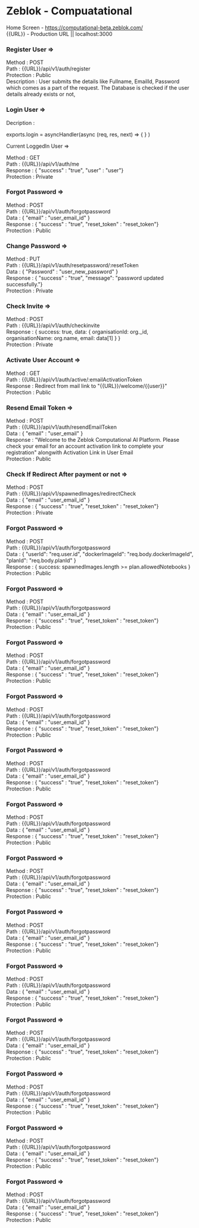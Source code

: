 # Zeblok - Compuatational

Home Screen - https://computational-beta.zeblok.com/ \
{{URL}} - Production URL || localhost:3000

### Register User => 

Method : POST\
Path : {{URL}}/api/v1/auth/register\
Protection : Public\
Description : User submits the details like Fullname, EmailId, Password which comes as a part of the request. The Database is checked if the user details already exists or not, 

### Login User => 

Decription :

exports.login = asyncHandler(async (req, res, next) => { } )


Current LoggedIn User =>
 
Method : GET\
Path : {{URL}}/api/v1/auth/me\
Response : { "success" : "true", "user" : "user"}\
Protection : Private
 
### Forgot Password =>

Method : POST\
Path : {{URL}}/api/v1/auth/forgotpassword\
Data : { "email" : "user_email_id" }\
Response : { "success" : "true", "reset_token" : "reset_token"}\
Protection : Public

### Change Password =>

Method : PUT\
Path : {{URL}}/api/v1/auth/resetpassword/:resetToken\
Data : { "Password" : "user_new_password" }\
Response : { "success" : "true", "message": "password updated successfully."}\
Protection : Private

### Check Invite =>

Method : POST\
Path : {{URL}}/api/v1/auth/checkinvite\
Response : {
    success: true,
    data: {
      organisationId: org._id,
      organisationName: org.name,
      email: data[1]
    }
  }\
Protection : Private

### Activate User Account =>

Method : GET\
Path : {{URL}}/api/v1/auth/active/:emailActivationToken\
Response : Redirect from mail link to "{{URL}}/welcome/{{user}}"\
Protection : Public

### Resend Email Token =>

Method : POST\
Path : {{URL}}/api/v1/auth/resendEmailToken\
Data : { "email" : "user_email" }\
Response : "Welcome to the Zeblok Computational AI Platform. Please check your email for an account activation link to complete your registration" alongwith Activation Link in User Email\
Protection : Public

### Check If Redirect After payment or not =>

Method : POST\
Path : {{URL}}/api/v1/spawnedImages/redirectCheck\
Data : { "email" : "user_email_id" }\
Response : { "success" : "true", "reset_token" : "reset_token"}\
Protection : Private

### Forgot Password =>

Method : POST\
Path : {{URL}}/api/v1/auth/forgotpassword\
Data : { "userId": "req.user.id", "dockerImageId": "req.body.dockerImageId", "planId": "req.body.planId" }\
Response : { success: spawnedImages.length >= plan.allowedNotebooks }\
Protection : Public

### Forgot Password =>

Method : POST\
Path : {{URL}}/api/v1/auth/forgotpassword\
Data : { "email" : "user_email_id" }\
Response : { "success" : "true", "reset_token" : "reset_token"}\
Protection : Public

### Forgot Password =>

Method : POST\
Path : {{URL}}/api/v1/auth/forgotpassword\
Data : { "email" : "user_email_id" }\
Response : { "success" : "true", "reset_token" : "reset_token"}\
Protection : Public

### Forgot Password =>

Method : POST\
Path : {{URL}}/api/v1/auth/forgotpassword\
Data : { "email" : "user_email_id" }\
Response : { "success" : "true", "reset_token" : "reset_token"}\
Protection : Public

### Forgot Password =>

Method : POST\
Path : {{URL}}/api/v1/auth/forgotpassword\
Data : { "email" : "user_email_id" }\
Response : { "success" : "true", "reset_token" : "reset_token"}\
Protection : Public

### Forgot Password =>

Method : POST\
Path : {{URL}}/api/v1/auth/forgotpassword\
Data : { "email" : "user_email_id" }\
Response : { "success" : "true", "reset_token" : "reset_token"}\
Protection : Public

### Forgot Password =>

Method : POST\
Path : {{URL}}/api/v1/auth/forgotpassword\
Data : { "email" : "user_email_id" }\
Response : { "success" : "true", "reset_token" : "reset_token"}\
Protection : Public

### Forgot Password =>

Method : POST\
Path : {{URL}}/api/v1/auth/forgotpassword\
Data : { "email" : "user_email_id" }\
Response : { "success" : "true", "reset_token" : "reset_token"}\
Protection : Public

### Forgot Password =>

Method : POST\
Path : {{URL}}/api/v1/auth/forgotpassword\
Data : { "email" : "user_email_id" }\
Response : { "success" : "true", "reset_token" : "reset_token"}\
Protection : Public

### Forgot Password =>

Method : POST\
Path : {{URL}}/api/v1/auth/forgotpassword\
Data : { "email" : "user_email_id" }\
Response : { "success" : "true", "reset_token" : "reset_token"}\
Protection : Public

### Forgot Password =>

Method : POST\
Path : {{URL}}/api/v1/auth/forgotpassword\
Data : { "email" : "user_email_id" }\
Response : { "success" : "true", "reset_token" : "reset_token"}\
Protection : Public

### Forgot Password =>

Method : POST\
Path : {{URL}}/api/v1/auth/forgotpassword\
Data : { "email" : "user_email_id" }\
Response : { "success" : "true", "reset_token" : "reset_token"}\
Protection : Public

### Forgot Password =>

Method : POST\
Path : {{URL}}/api/v1/auth/forgotpassword\
Data : { "email" : "user_email_id" }\
Response : { "success" : "true", "reset_token" : "reset_token"}\
Protection : Public
